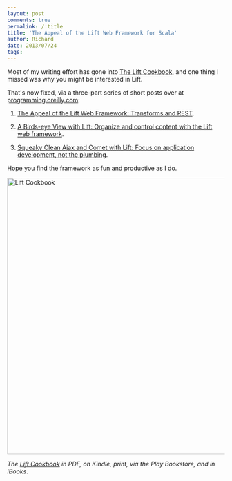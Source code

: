 ```yaml
---
layout: post
comments: true
permalink: /:title
title: 'The Appeal of the Lift Web Framework for Scala'
author: Richard
date: 2013/07/24
tags:
---
```


Most of my writing effort has gone into [The Lift Cookbook](http://shop.oreilly.com/product/0636920029151.do), and one thing I missed was why you might be interested in Lift.

That's now fixed, via a three-part series of short posts over at [programming.oreilly.com](http://programming.oreilly.com/):

1. [The Appeal of the Lift Web Framework: Transforms and REST](http://programming.oreilly.com/2013/07/the-appeal-of-the-lift-web-frameworks.html).

2. [A Birds-eye View with Lift: Organize and control content with the Lift web framework](http://programming.oreilly.com/2013/07/a-birds-eye-view-with-lift.html).

3. [Squeaky Clean Ajax and Comet with Lift: Focus on application development, not the plumbing](http://programming.oreilly.com/2013/07/squeaky-clean-ajax-and-comet-with-lift.html).

Hope you find the framework as fun and productive as I do.


<a href="https://www.flickr.com/photos/d6y/15989264990" title="Lift Cookbook by Richard Dallaway, on Flickr"><img src="https://farm9.staticflickr.com/8650/15989264990_a7a975d2ec_z.jpg" width="613" height="640" alt="Lift Cookbook"></a>

<i>The <a href="http://shop.oreilly.com/product/0636920029151.do">Lift Cookbook</a> in PDF, on Kindle, print, via the Play Bookstore, and in iBooks</i>.






